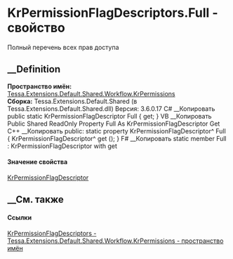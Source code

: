 # KrPermissionFlagDescriptors.Full - свойство
Полный перечень всех прав доступа
## __Definition
 **Пространство имён:**
[Tessa.Extensions.Default.Shared.Workflow.KrPermissions](N_Tessa_Extensions_Default_Shared_Workflow_KrPermissions.htm)  
 **Сборка:** Tessa.Extensions.Default.Shared (в
Tessa.Extensions.Default.Shared.dll) Версия: 3.6.0.17
C# __Копировать
     public static KrPermissionFlagDescriptor Full { get; }
VB __Копировать
     Public Shared ReadOnly Property Full As KrPermissionFlagDescriptor
    	Get
C++ __Копировать
     public:
    static property KrPermissionFlagDescriptor^ Full {
    	KrPermissionFlagDescriptor^ get ();
    }
F# __Копировать
     static member Full : KrPermissionFlagDescriptor with get
#### Значение свойства
[KrPermissionFlagDescriptor](T_Tessa_Extensions_Default_Shared_Workflow_KrPermissions_KrPermissionFlagDescriptor.htm)
##  __См. также
#### Ссылки
[KrPermissionFlagDescriptors -
](T_Tessa_Extensions_Default_Shared_Workflow_KrPermissions_KrPermissionFlagDescriptors.htm)
[Tessa.Extensions.Default.Shared.Workflow.KrPermissions - пространство
имён](N_Tessa_Extensions_Default_Shared_Workflow_KrPermissions.htm)
